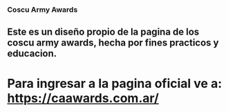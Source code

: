 ### Coscu Army Awards 
## Este es un diseño propio de la pagina de los coscu army awards, hecha por fines practicos y educacion.
# Para ingresar a la pagina oficial ve a: https://caawards.com.ar/
